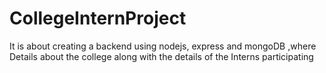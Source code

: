 # CollegeInternProject
It is about creating a backend using nodejs, express and mongoDB  ,where Details about the college along with the details of the Interns participating
